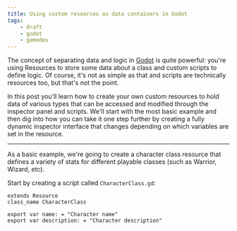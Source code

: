 ```yaml
---
title: Using custom resources as data containers in Godot
tags:
    - draft
    - godot
    - gamedev
---
```


The concept of separating data and logic in [Godot](https://godotengine.org/) is quite powerful: you're using Resources to store some data about a class and custom scripts to define logic. Of course, it's not as simple as that and scripts are technically resources too, but that's not the point.

In this post you'll learn how to create your own custom resources to hold data of various types that can be accessed and modified through the inspector panel and scripts. We'll start with the most basic example and then dig into how you can take it one step further by creating a fully dynamic inspector interface that changes depending on which variables are set in the resource.

---

As a basic example, we're going to create a character class resource that defines a variety of stats for different playable classes (such as Warrior, Wizard, etc).

Start by creating a script called `CharacterClass.gd`:

```
extends Resource
class_name CharacterClass

export var name: = "Character name"
export var description: = "Character description"
```
